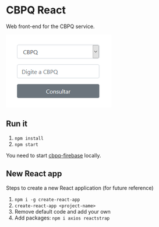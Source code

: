 # CBPQ React

Web front-end for the CBPQ service.

<img src="./docs/cbpq.png"/>

## Run it

1. `npm install`
2. `npm start`

You need to start [cbpq-firebase](https://github.com/epomatti/cbpq-firebase) locally.

## New React app

Steps to create a new React application (for future reference)

1. `npm i -g create-react-app`
2. `create-react-app <project-name>`
3. Remove default code and add your own
4. Add packages: `npm i axios reactstrap`
